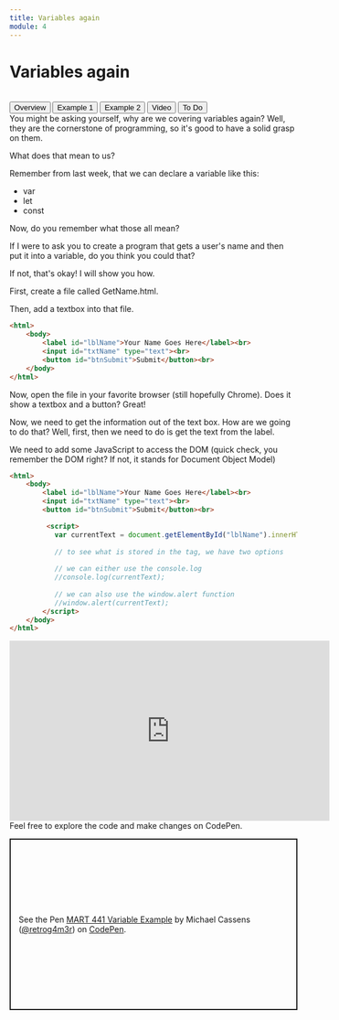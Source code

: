 ```yaml
---
title: Variables again
module: 4
---
```


# Variables again <br />


<br />
<div class="tab">
  <button class="tablinks active" onclick="openTab(event, 'Overview')">Overview</button>
  <button class="tablinks" onclick="openTab(event, 'Example1')">Example 1</button>
  <button class="tablinks" onclick="openTab(event, 'Example2')">Example 2</button>
  <button class="tablinks" onclick="openTab(event, 'Video')">Video</button>
  <button class="tablinks" onclick="openTab(event, 'ToDo')">To Do</button>
</div>
<div id="Overview" class="tabcontent" style="display:block"  markdown="1">
You might be asking yourself, why are we covering variables again?  Well, they are the cornerstone of programming, so it's good to have a solid grasp on them.

What does that mean to us?

Remember from last week, that we can declare a variable like this:

- var
- let
- const

Now, do you remember what those all mean?

</div>
<div id="Example1" class="tabcontent" >
<div class="tabhtml" markdown="1">

If I were to ask you to create a program that gets a user's name and then put it into a variable, do you think you could that? 

If not, that's okay!  I will show you how.

First, create a file called GetName.html.

Then, add a textbox into that file.

```html
<html>
    <body>
        <label id="lblName">Your Name Goes Here</label><br>
        <input id="txtName" type="text"><br>
        <button id="btnSubmit">Submit</button><br>
    </body>
</html>
```

Now, open the file in your favorite browser (still hopefully Chrome).  Does it show a textbox and a button? Great!
</div>
</div>
<div id="Example2" class="tabcontent" >
<div class="tabhtml" markdown="1">

Now, we need to get the information out of the text box.  How are we going to do that?  Well, first, then we need to do is get the text from the label.

We need to add some JavaScript to access the DOM (quick check, you remember the DOM right?  If not, it stands for Document Object Model)

```html
<html>
    <body>
        <label id="lblName">Your Name Goes Here</label><br>
        <input id="txtName" type="text"><br>
        <button id="btnSubmit">Submit</button><br>

         <script>
           var currentText = document.getElementById("lblName").innerHTML;
           
           // to see what is stored in the tag, we have two options
           
           // we can either use the console.log
           //console.log(currentText); 
            
           // we can also use the window.alert function 
           //window.alert(currentText); 
        </script>
    </body>
</html>
```
</div>
</div>
<div id="Video" class="tabcontent" >
<div class="tabhtml" markdown="1">

<div class="embed-responsive embed-responsive-16by9"><iframe width="560" height="315" src="https://www.youtube.com/embed/sDjc4PS8vFc" frameborder="0" allow="accelerometer; autoplay; encrypted-media; gyroscope; picture-in-picture" allowfullscreen></iframe></div>

</div>
</div>

<div id="ToDo" class="tabcontent" >
<div class="tabhtml" markdown="1">
Feel free to explore the code and make changes on CodePen.  

<p class="codepen" data-height="600" data-theme-id="dark" data-default-tab="js,result" data-slug-hash="qBqWeQK" data-editable="true" data-user="retrog4m3r" style="height: 300px; box-sizing: border-box; display: flex; align-items: center; justify-content: center; border: 2px solid; margin: 1em 0; padding: 1em;">
  <span>See the Pen <a href="https://codepen.io/retrog4m3r/pen/qBqWeQK">
  MART 441 Variable Example</a> by Michael Cassens (<a href="https://codepen.io/retrog4m3r">@retrog4m3r</a>)
  on <a href="https://codepen.io">CodePen</a>.</span>
</p>
<script async src="https://cpwebassets.codepen.io/assets/embed/ei.js"></script>

</div>
</div>